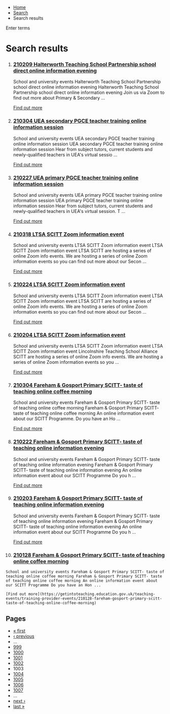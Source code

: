 *   [Home](/)
*   [Search](/search)
*   Search results

Enter terms 

Search results
==============

1.  ### [210209 Halterworth Teaching School Partnership school direct online information evening](https://getintoteaching.education.gov.uk/teaching-events/training-provider-events/210209-halterworth-teaching-school-partnership-school-direct-online-information-evening)
    
    School and university events Halterworth Teaching School Partnership school direct online information evening Halterworth Teaching School Partnership school direct online information evening Join us via Zoom to find out more about Primary & Secondary ...
    
    [Find out more](https://getintoteaching.education.gov.uk/teaching-events/training-provider-events/210209-halterworth-teaching-school-partnership-school-direct-online-information-evening)
    
2.  ### [210304 UEA secondary PGCE teacher training online information session](https://getintoteaching.education.gov.uk/teaching-events/training-provider-events/210304-uea-secondary-pgce-teacher-training-online-information-session)
    
    School and university events UEA secondary PGCE teacher training online information session UEA secondary PGCE teacher training online information session Hear from subject tutors, current students and newly-qualified teachers in UEA's virtual sessio ...
    
    [Find out more](https://getintoteaching.education.gov.uk/teaching-events/training-provider-events/210304-uea-secondary-pgce-teacher-training-online-information-session)
    
3.  ### [210227 UEA primary PGCE teacher training online information session](https://getintoteaching.education.gov.uk/teaching-events/training-provider-events/210227-uea-primary-pgce-teacher-training-online-information-session)
    
    School and university events UEA primary PGCE teacher training online information session UEA primary PGCE teacher training online information session Hear from subject tutors, current students and newly-qualified teachers in UEA's virtual session. T ...
    
    [Find out more](https://getintoteaching.education.gov.uk/teaching-events/training-provider-events/210227-uea-primary-pgce-teacher-training-online-information-session)
    
4.  ### [210318 LTSA SCITT Zoom information event](https://getintoteaching.education.gov.uk/teaching-events/training-provider-events/210318-ltsa-scitt-zoom-information-event)
    
    School and university events LTSA SCITT Zoom information event LTSA SCITT Zoom information event LTSA SCITT are hosting a series of online Zoom info events. We are hosting a series of online Zoom information events so you can find out more about our Secon ...
    
    [Find out more](https://getintoteaching.education.gov.uk/teaching-events/training-provider-events/210318-ltsa-scitt-zoom-information-event)
    
5.  ### [210224 LTSA SCITT Zoom information event](https://getintoteaching.education.gov.uk/teaching-events/training-provider-events/210224-ltsa-scitt-zoom-information-event)
    
    School and university events LTSA SCITT Zoom information event LTSA SCITT Zoom information event LTSA SCITT are hosting a series of online Zoom info events. We are hosting a series of online Zoom information events so you can find out more about our Secon ...
    
    [Find out more](https://getintoteaching.education.gov.uk/teaching-events/training-provider-events/210224-ltsa-scitt-zoom-information-event)
    
6.  ### [210204 LTSA SCITT Zoom information event](https://getintoteaching.education.gov.uk/teaching-events/training-provider-events/210204-ltsa-scitt-zoom-information-event)
    
    School and university events LTSA SCITT Zoom information event LTSA SCITT Zoom information event Lincolnshire Teaching School Alliance SCITT are hosting a series of online Zoom info events. We are hosting a series of online Zoom information events so you ...
    
    [Find out more](https://getintoteaching.education.gov.uk/teaching-events/training-provider-events/210204-ltsa-scitt-zoom-information-event)
    
7.  ### [210304 Fareham & Gosport Primary SCITT- taste of teaching online coffee morning](https://getintoteaching.education.gov.uk/teaching-events/training-provider-events/210304-fareham-gosport-primary-scitt-taste-of-teaching-online-coffee-morning)
    
    School and university events Fareham & Gosport Primary SCITT- taste of teaching online coffee morning Fareham & Gosport Primary SCITT- taste of teaching online coffee morning An online information event about our SCITT Programme. Do you have an Ho ...
    
    [Find out more](https://getintoteaching.education.gov.uk/teaching-events/training-provider-events/210304-fareham-gosport-primary-scitt-taste-of-teaching-online-coffee-morning)
    
8.  ### [210222 Fareham & Gosport Primary SCITT- taste of teaching online information evening](https://getintoteaching.education.gov.uk/teaching-events/training-provider-events/210222-fareham-gosport-primary-scitt-taste-of-teaching-online-information-evening)
    
    School and university events Fareham & Gosport Primary SCITT- taste of teaching online information evening Fareham & Gosport Primary SCITT- taste of teaching online information evening An online information event about our SCITT Programme Do you h ...
    
    [Find out more](https://getintoteaching.education.gov.uk/teaching-events/training-provider-events/210222-fareham-gosport-primary-scitt-taste-of-teaching-online-information-evening)
    
9.  ### [210203 Fareham & Gosport Primary SCITT- taste of teaching online information evening](https://getintoteaching.education.gov.uk/teaching-events/training-provider-events/210203-fareham-gosport-primary-scitt-taste-of-teaching-online-information-evening)
    
    School and university events Fareham & Gosport Primary SCITT- taste of teaching online information evening Fareham & Gosport Primary SCITT- taste of teaching online information evening An online information event about our SCITT Programme Do you h ...
    
    [Find out more](https://getintoteaching.education.gov.uk/teaching-events/training-provider-events/210203-fareham-gosport-primary-scitt-taste-of-teaching-online-information-evening)
    
10.  ### [210128 Fareham & Gosport Primary SCITT- taste of teaching online coffee morning](https://getintoteaching.education.gov.uk/teaching-events/training-provider-events/210128-fareham-gosport-primary-scitt-taste-of-teaching-online-coffee-morning)
    
    School and university events Fareham & Gosport Primary SCITT- taste of teaching online coffee morning Fareham & Gosport Primary SCITT- taste of teaching online coffee morning An online information event about our SCITT Programme Do you have an Hon ...
    
    [Find out more](https://getintoteaching.education.gov.uk/teaching-events/training-provider-events/210128-fareham-gosport-primary-scitt-taste-of-teaching-online-coffee-morning)
    

Pages
-----

*   [« first](/search/site "Go to first page")
*   [‹ previous](/search/site?page=1001 "Go to previous page")
*   …
*   [999](/search/site?page=998 "Go to page 999")
*   [1000](/search/site?page=999 "Go to page 1000")
*   [1001](/search/site?page=1000 "Go to page 1001")
*   [1002](/search/site?page=1001 "Go to page 1002")
*   1003
*   [1004](/search/site?page=1003 "Go to page 1004")
*   [1005](/search/site?page=1004 "Go to page 1005")
*   [1006](/search/site?page=1005 "Go to page 1006")
*   [1007](/search/site?page=1006 "Go to page 1007")
*   …
*   [next ›](/search/site?page=1003 "Go to next page")
*   [last »](/search/site?page=1032 "Go to last page")